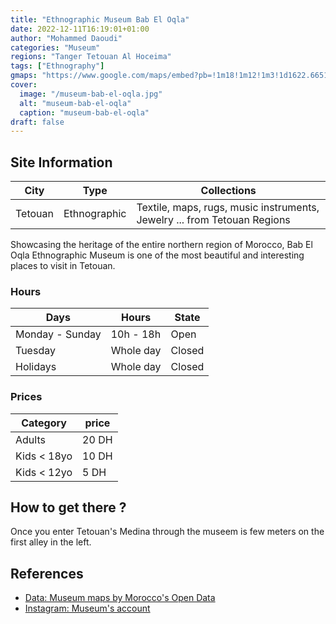```yaml
---
title: "Ethnographic Museum Bab El Oqla"
date: 2022-12-11T16:19:01+01:00
author: "Mohammed Daoudi"
categories: "Museum"
regions: "Tanger Tetouan Al Hoceima"
tags: ["Ethnography"]
gmaps: "https://www.google.com/maps/embed?pb=!1m18!1m12!1m3!1d1622.6651941586415!2d-5.3639963!3d35.5702363!2m3!1f0!2f0!3f0!3m2!1i1024!2i768!4f13.1!3m3!1m2!1s0xd0b425a5c5fe793%3A0x178f238522fb39c4!2sEthnographic%20Museum!5e0!3m2!1sen!2sma!4v1670772128518!5m2!1sen!2sma"
cover:
  image: "/museum-bab-el-oqla.jpg"
  alt: "museum-bab-el-oqla"
  caption: "museum-bab-el-oqla"
draft: false
---
```


## Site Information

| City    | Type         | Collections                                                              |
| ---     | ---          | ---                                                                      |
| Tetouan | Ethnographic | Textile, maps, rugs, music instruments, Jewelry ... from Tetouan Regions |

Showcasing the heritage of the entire northern region of Morocco, Bab El Oqla Ethnographic Museum is one of the most beautiful and interesting places to visit in Tetouan.

### Hours

| Days            | Hours     | State  |
| ---             | ---       | ---    |
| Monday - Sunday | 10h - 18h | Open   |
| Tuesday         | Whole day | Closed |
| Holidays        | Whole day | Closed |

### Prices

| Category    | price |
| ---         | ---   |
| Adults      | 20 DH |
| Kids < 18yo | 10 DH |
| Kids < 12yo | 5 DH  |

## How to get there ?
Once you enter Tetouan's Medina through the museem is few meters on the first alley in the left.

## References
- [Data: Museum maps by Morocco's Open Data](https://data.gov.ma/data/fr/dataset/cartographie-des-musees-au-maroc/resource/2a38c716-5217-46f8-b648-c26e6692149c)
- [Instagram: Museum's account](https://www.instagram.com/museebabeloqla/)


